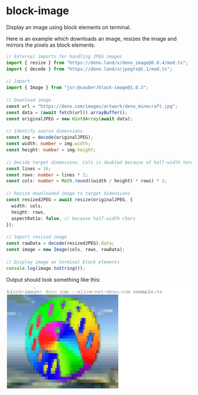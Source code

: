 # block-image

Display an image using block elements on terminal.

Here is an example which downloads an image, resizes the image and mirrors the
pixels as block elements:

```ts
// External imports for handling JPEG images
import { resize } from "https://deno.land/x/deno_image@0.0.4/mod.ts";
import { decode } from "https://deno.land/x/jpegts@1.1/mod.ts";

// Import
import { Image } from "jsr:@sauber/block-image@1.0.3";

// Download image
const url = "https://deno.com/images/artwork/deno_minecraft.jpg";
const data = (await fetch(url)).arrayBuffer();
const originalJPEG = new Uint8Array(await data);

// Identify source dimensions
const img = decode(originalJPEG);
const width: number = img.width;
const height: number = img.height;

// Decide target dimensions. Cols is doubled because of half-width terminal chars.
const lines = 16;
const rows: number = lines * 2;
const cols: number = Math.round((width / height) * rows) * 2;

// Resize downloaded image to target dimensions
const resizedJPEG = await resize(originalJPEG, {
  width: cols,
  height: rows,
  aspectRatio: false, // because half-width chars
});

// Import resized image
const rawData = decode(resizedJPEG).data;
const image = new Image(cols, rows, rawData);

// Display image as terminal block elements
console.log(image.toString());
```

Output should look something like this:

![Image represented by block elements](./examples/example.png)
